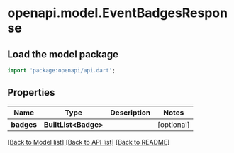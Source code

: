 # openapi.model.EventBadgesResponse

## Load the model package
```dart
import 'package:openapi/api.dart';
```

## Properties
Name | Type | Description | Notes
------------ | ------------- | ------------- | -------------
**badges** | [**BuiltList&lt;Badge&gt;**](Badge.md) |  | [optional] 

[[Back to Model list]](../README.md#documentation-for-models) [[Back to API list]](../README.md#documentation-for-api-endpoints) [[Back to README]](../README.md)


